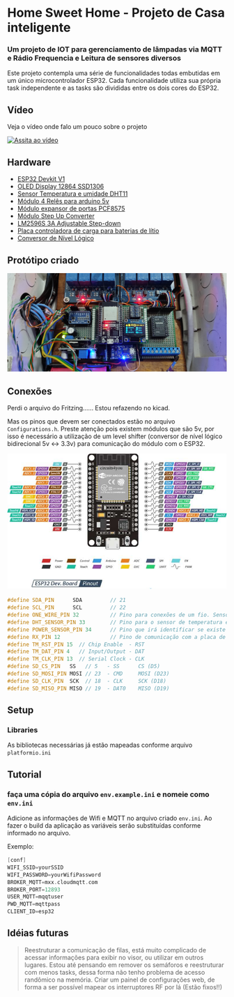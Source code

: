 # Home Sweet Home - Projeto de Casa inteligente

### Um projeto de IOT para gerenciamento de lâmpadas via MQTT e Rádio Frequencia e Leitura de sensores diversos

Este projeto contempla uma série de funcionalidades todas embutidas em um único microcontrolador ESP32.
Cada funcionalidade utiliza sua própria task independente e as tasks são divididas entre os dois cores do ESP32.

## Vídeo

Veja o vídeo onde falo um pouco sobre o projeto

[![Assita ao vídeo](https://img.youtube.com/vi/a0zFtHZcO2Y/maxresdefault.jpg)](https://youtu.be/a0zFtHZcO2Y)

## Hardware

* [ESP32 Devkit V1](https://genilto.com/links/esp32)
* [OLED Display 12864 SSD1306](https://genilto.com/links/SSD1306)
* [Sensor Temperatura e umidade DHT11](https://genilto.com/links/dht11)
* [Módulo 4 Relês para arduino 5v](https://genilto.com/links/mod-4-rele-5v)
* [Módulo expansor de portas PCF8575](https://genilto.com/link/PCF8575)
* [Módulo Step Up Converter](https://genilto.com/links/step-up-converter)
* [LM2596S 3A Adjustable Step-down](https://genilto.com/links/step-down-converter)
* [Placa controladora de carga para baterias de lítio](https://genilto.com/links/lithium-charger-board)
* [Conversor de Nível Lógico](https://genilto.com/links/level-shifter)

## Protótipo criado

![Protótipo](documentation/Prototype.jpg)

## Conexões

Perdi o arquivo do Fritzing...... Estou refazendo no kicad.

Mas os pinos que devem ser conectados estão no arquivo `Configurations.h`.
Preste atenção pois existem módulos que são 5v, por isso é necessário a utilização de um level shifter (conversor de nível lógico bidirecional 5v <-> 3.3v) para comunicação do módulo com o ESP32.

![ESP32 Devkit V1](documentation/ESP32-Pinout.jpg)

```cpp
#define SDA_PIN      SDA         // 21
#define SCL_PIN      SCL         // 22
#define ONE_WIRE_PIN 32          // Pino para conexões de um fio. Sensor de Temperatura por exemplo
#define DHT_SENSOR_PIN 33        // Pino para o sensor de temperatura e umidade
#define POWER_SENSOR_PIN 34      // Pino que irá identificar se existe tensão da rede (34 pino somente leitura, necessita de pulldown externo)
#define RX_PIN 12                // Pino de comunicação com a placa de RX 433 Mhz
#define TM_RST_PIN 15  // Chip Enable  - RST
#define TM_DAT_PIN 4   // Input/Output - DAT
#define TM_CLK_PIN 13  // Serial Clock - CLK
#define SD_CS_PIN   SS   // 5   - SS      CS (D5)
#define SD_MOSI_PIN MOSI // 23  - CMD     MOSI (D23)
#define SD_CLK_PIN  SCK  // 18  - CLK     SCK (D18)
#define SD_MISO_PIN MISO // 19  - DAT0    MISO (D19)
```

## Setup

### Libraries

As bibliotecas necessárias já estão mapeadas conforme arquivo `platformio.ini`

## Tutorial

### faça uma cópia do arquivo `env.example.ini` e nomeie como `env.ini`

Adicione as informações de Wifi e MQTT no arquivo criado `env.ini`.
Ao fazer o build da aplicação as variáveis serão substituídas conforme informado no arquivo.

Exemplo:

```cpp
[conf]
WIFI_SSID=yourSSID
WIFI_PASSWORD=yourWifiPassword
BROKER_MQTT=mxx.cloudmqtt.com
BROKER_PORT=12893
USER_MQTT=mqqtuser
PWD_MQTT=mqttpass
CLIENT_ID=esp32
```

## Idéias futuras

> Reestruturar a comunicação de filas, está muito complicado de acessar informações para exibir no visor, ou utilizar em outros lugares.
> Estou até pensando em remover os semáforos e reestruturar com menos tasks, dessa forma não tenho problema de acesso randômico na memória.
> Criar um painel de configurações web, de forma a ser possível mapear os interruptores RF por lá (Estão fixos!!)
